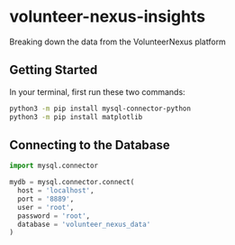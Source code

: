 # volunteer-nexus-insights
Breaking down the data from the VolunteerNexus platform

## Getting Started

In your terminal, first run these two commands:

```bash
python3 -m pip install mysql-connector-python
python3 -m pip install matplotlib
```

## Connecting to the Database
```python
import mysql.connector

mydb = mysql.connector.connect(
  host = 'localhost',
  port = '8889',
  user = 'root',
  password = 'root',
  database = 'volunteer_nexus_data'
)
```